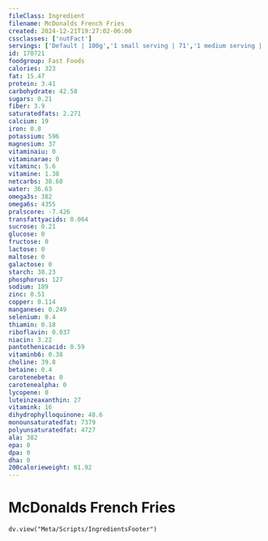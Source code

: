 ```yaml
---
fileClass: Ingredient
filename: McDonalds French Fries
created: 2024-12-21T19:27:02-06:00
cssclasses: ['nutFact']
servings: ['Default | 100g','1 small serving | 71','1 medium serving | 117','1 large serving | 154','1 kids serving | 31']
id: 170721
foodgroup: Fast Foods
calories: 323
fat: 15.47
protein: 3.41
carbohydrate: 42.58
sugars: 0.21
fiber: 3.9
saturatedfats: 2.271
calcium: 19
iron: 0.8
potassium: 596
magnesium: 37
vitaminaiu: 0
vitaminarae: 0
vitaminc: 5.6
vitamine: 1.38
netcarbs: 38.68
water: 36.63
omega3s: 382
omega6s: 4355
pralscore: -7.426
transfattyacids: 0.064
sucrose: 0.21
glucose: 0
fructose: 0
lactose: 0
maltose: 0
galactose: 0
starch: 38.23
phosphorus: 127
sodium: 189
zinc: 0.51
copper: 0.114
manganese: 0.249
selenium: 0.4
thiamin: 0.18
riboflavin: 0.037
niacin: 3.22
pantothenicacid: 0.59
vitaminb6: 0.38
choline: 39.8
betaine: 0.4
carotenebeta: 0
carotenealpha: 0
lycopene: 0
luteinzeaxanthin: 27
vitamink: 16
dihydrophylloquinone: 48.6
monounsaturatedfat: 7379
polyunsaturatedfat: 4727
ala: 382
epa: 0
dpa: 0
dha: 0
200calorieweight: 61.92
---
```


# McDonalds French Fries

```dataviewjs
dv.view("Meta/Scripts/IngredientsFooter")
```